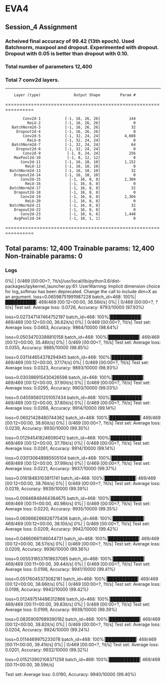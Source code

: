 # EVA4
## Session_4 Assignment

### Acheived final accuracy of 99.42 (13th epoch). Used Batchnorm, maxpool and  dropout. Experimented with dropout. Dropout with 0.05 is better than dropout with 0.10.
### Total number of parameters 12,400
### Total 7 conv2d layers.


----------------------------------------------------------------
        Layer (type)               Output Shape         Param #
================================================================
            
            Conv2d-1           [-1, 16, 26, 26]             144
              ReLU-2           [-1, 16, 26, 26]               0
       BatchNorm2d-3           [-1, 16, 26, 26]              32
         Dropout2d-4           [-1, 16, 26, 26]               0
            Conv2d-5           [-1, 32, 24, 24]           4,608
              ReLU-6           [-1, 32, 24, 24]               0
       BatchNorm2d-7           [-1, 32, 24, 24]              64
         Dropout2d-8           [-1, 32, 24, 24]               0
            Conv2d-9            [-1, 8, 24, 24]             256
        MaxPool2d-10            [-1, 8, 12, 12]               0
           Conv2d-11           [-1, 16, 10, 10]           1,152
             ReLU-12           [-1, 16, 10, 10]               0
      BatchNorm2d-13           [-1, 16, 10, 10]              32
        Dropout2d-14           [-1, 16, 10, 10]               0
           Conv2d-15             [-1, 16, 8, 8]           2,304
             ReLU-16             [-1, 16, 8, 8]               0
      BatchNorm2d-17             [-1, 16, 8, 8]              32
        Dropout2d-18             [-1, 16, 8, 8]               0
           Conv2d-19             [-1, 16, 8, 8]           2,304
             ReLU-20             [-1, 16, 8, 8]               0
      BatchNorm2d-21             [-1, 16, 8, 8]              32
        Dropout2d-22             [-1, 16, 8, 8]               0
           Conv2d-23             [-1, 10, 6, 6]           1,440
        AvgPool2d-24             [-1, 10, 1, 1]               0
================================================================

Total params: 12,400
Trainable params: 12,400
Non-trainable params: 0
----------------------------------------------------------------

### Logs

0%|          | 0/469 [00:00<?, ?it/s]/usr/local/lib/python3.6/dist-packages/ipykernel_launcher.py:61: UserWarning: Implicit dimension choice for log_softmax has been deprecated. Change the call to include dim=X as an argument.
loss=0.06598751991987228 batch_id=468: 100%|██████████| 469/469 [00:12<00:00, 36.56it/s]
  0%|          | 0/469 [00:00<?, ?it/s]
Test set: Average loss: 0.0726, Accuracy: 9793/10000 (97.93%)

loss=0.027347147464752197 batch_id=468: 100%|██████████| 469/469 [00:12<00:00, 36.62it/s]
  0%|          | 0/469 [00:00<?, ?it/s]
Test set: Average loss: 0.0463, Accuracy: 9864/10000 (98.64%)

loss=0.05034703388810158 batch_id=468: 100%|██████████| 469/469 [00:12<00:00, 35.48it/s]
  0%|          | 0/469 [00:00<?, ?it/s]
Test set: Average loss: 0.0355, Accuracy: 9885/10000 (98.85%)

loss=0.031144654378294945 batch_id=468: 100%|██████████| 469/469 [00:12<00:00, 37.17it/s]
  0%|          | 0/469 [00:00<?, ?it/s]
Test set: Average loss: 0.0323, Accuracy: 9893/10000 (98.93%)

loss=0.030386915430426598 batch_id=468: 100%|██████████| 469/469 [00:12<00:00, 37.90it/s]
  0%|          | 0/469 [00:00<?, ?it/s]
Test set: Average loss: 0.0295, Accuracy: 9903/10000 (99.03%)

loss=0.045595601201057434 batch_id=468: 100%|██████████| 469/469 [00:12<00:00, 37.80it/s]
  0%|          | 0/469 [00:00<?, ?it/s]
Test set: Average loss: 0.0266, Accuracy: 9914/10000 (99.14%)

loss=0.06021428480744362 batch_id=468: 100%|██████████| 469/469 [00:12<00:00, 38.60it/s]
  0%|          | 0/469 [00:00<?, ?it/s]
Test set: Average loss: 0.0239, Accuracy: 9930/10000 (99.30%)

loss=0.012945418246090412 batch_id=468: 100%|██████████| 469/469 [00:12<00:00, 37.76it/s]
  0%|          | 0/469 [00:00<?, ?it/s]
Test set: Average loss: 0.0261, Accuracy: 9914/10000 (99.14%)

loss=0.030130648985505104 batch_id=468: 100%|██████████| 469/469 [00:12<00:00, 37.99it/s]
  0%|          | 0/469 [00:00<?, ?it/s]
Test set: Average loss: 0.0221, Accuracy: 9937/10000 (99.37%)

loss=0.01618483103811741 batch_id=468: 100%|██████████| 469/469 [00:12<00:00, 38.76it/s]
  0%|          | 0/469 [00:00<?, ?it/s]
Test set: Average loss: 0.0219, Accuracy: 9939/10000 (99.39%)

loss=0.00646848464384675 batch_id=468: 100%|██████████| 469/469 [00:11<00:00, 40.98it/s]
  0%|          | 0/469 [00:00<?, ?it/s]
Test set: Average loss: 0.0220, Accuracy: 9935/10000 (99.35%)

loss=0.060666266828775406 batch_id=468: 100%|██████████| 469/469 [00:12<00:00, 38.10it/s]
  0%|          | 0/469 [00:00<?, ?it/s]
Test set: Average loss: 0.0209, Accuracy: 9942/10000 (99.42%)

loss=0.04660661146044731 batch_id=468: 100%|██████████| 469/469 [00:12<00:00, 38.57it/s]
  0%|          | 0/469 [00:00<?, ?it/s]
Test set: Average loss: 0.0209, Accuracy: 9936/10000 (99.36%)

loss=0.0055316537618637085 batch_id=468: 100%|██████████| 469/469 [00:11<00:00, 39.44it/s]
  0%|          | 0/469 [00:00<?, ?it/s]
Test set: Average loss: 0.0198, Accuracy: 9941/10000 (99.41%)

loss=0.05176045373082161 batch_id=468: 100%|██████████| 469/469 [00:12<00:00, 38.66it/s]
  0%|          | 0/469 [00:00<?, ?it/s]
Test set: Average loss: 0.0198, Accuracy: 9942/10000 (99.42%)

loss=0.012497514486312866 batch_id=468: 100%|██████████| 469/469 [00:11<00:00, 39.83it/s]
  0%|          | 0/469 [00:00<?, ?it/s]
Test set: Average loss: 0.0199, Accuracy: 9939/10000 (99.39%)

loss=0.08359097689390182 batch_id=468: 100%|██████████| 469/469 [00:12<00:00, 38.82it/s]
  0%|          | 0/469 [00:00<?, ?it/s]
Test set: Average loss: 0.0204, Accuracy: 9924/10000 (99.24%)

loss=0.0114469975233078 batch_id=468: 100%|██████████| 469/469 [00:11<00:00, 39.41it/s]
  0%|          | 0/469 [00:00<?, ?it/s]
Test set: Average loss: 0.0201, Accuracy: 9932/10000 (99.32%)

loss=0.015213902108371258 batch_id=468: 100%|██████████| 469/469 [00:11<00:00, 39.59it/s]

Test set: Average loss: 0.0190, Accuracy: 9940/10000 (99.40%)
